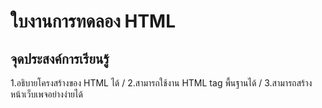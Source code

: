 # ใบงานการทดลอง HTML
## จุดประสงค์การเรียนรู้
1.อธิบายโครงสร้างของ HTML ได้ /
2.สามารถใช้งาน HTML tag พื้นฐานได้ / 
3.สามารถสร้างหน้าเว็บเพจอย่างง่ายได้
